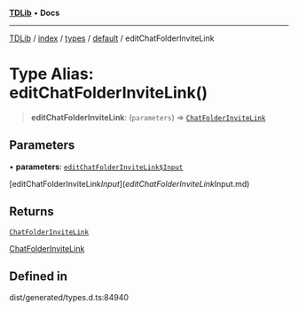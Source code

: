 [**TDLib**](../../../../../../README.md) • **Docs**

***

[TDLib](../../../../../../modules.md) / [index](../../../../../README.md) / [types](../../../README.md) / [default](../README.md) / editChatFolderInviteLink

# Type Alias: editChatFolderInviteLink()

> **editChatFolderInviteLink**: (`parameters`) => [`ChatFolderInviteLink`](ChatFolderInviteLink.md)

## Parameters

• **parameters**: [`editChatFolderInviteLink$Input`](editChatFolderInviteLink$Input.md)

[editChatFolderInviteLink$Input](editChatFolderInviteLink$Input.md)

## Returns

[`ChatFolderInviteLink`](ChatFolderInviteLink.md)

[ChatFolderInviteLink](ChatFolderInviteLink.md)

## Defined in

dist/generated/types.d.ts:84940

